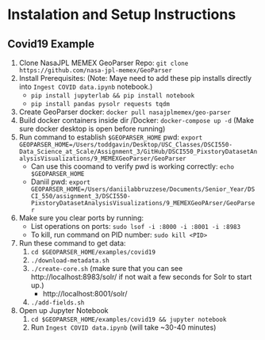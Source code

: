 # Instalation and Setup Instructions

## Covid19 Example 
1. Clone NasaJPL MEMEX GeoParser Repo: `git clone https://github.com/nasa-jpl-memex/GeoParser`
2. Install Prerequisites: (Note: Maye need to add these pip installs directly into `Ingest COVID data.ipynb` notebook.)
    - `pip install jupyterlab && pip install notebook`
    - `pip install pandas pysolr requests tqdm`
3. Create GeoParser docker: `docker pull nasajplmemex/geo-parser`
4. Build docker containers inside dir /Docker: `docker-compose up -d` (Make sure docker desktop is open before running)
4. Run command to establish `$GEOPARSER_HOME` pwd: `export GEOPARSER_HOME=/Users/toddgavin/Desktop/USC_Classes/DSCI550-Data_Science_at_Scale/Assignment_3/GitHub/DSCI550_PixstoryDatasetAnalysisVisualizations/9_MEMEXGeoParser/GeoParser`
    - Can use this coomand to verify pwd is working correctly: `echo $GEOPARSER_HOME`
    - Daniil pwd: `export GEOPARSER_HOME=/Users/daniilabbruzzese/Documents/Senior_Year/DSCI_550/assignment_3/DSCI550-PixstoryDatasetAnalysisVisualizations/9_MEMEXGeoPArser/GeoParser`
5. Make sure you clear ports by running:
    - List operations on ports: `sudo lsof -i :8000 -i :8001 -i :8983`
    - To kill, run command on PID number: `sudo kill <PID>` 
6. Run these command to get data:
    1. `cd $GEOPARSER_HOME/examples/covid19`
    2. `./download-metadata.sh`
    3. `./create-core.sh` (make sure that you can see http://localhost:8983/solr/ if not wait a few seconds for Solr to start up.)
        - http://localhost:8001/solr/
    4. `./add-fields.sh`
7. Open up Jupyter Notebook
    1. `cd $GEOPARSER_HOME/examples/covid19 && jupyter notebook`
    2. Run `Ingest COVID data.ipynb` (will take ~30-40 minutes)

